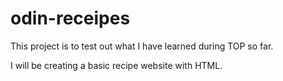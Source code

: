 # odin-receipes

This project is to test out what I have learned during TOP so far.

I will be creating a basic recipe website with HTML.